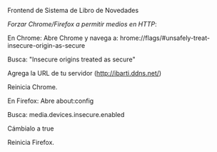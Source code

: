 Frontend de Sistema de Libro de Novedades



*Forzar Chrome/Firefox a permitir medios en HTTP*:

En Chrome:
Abre Chrome y navega a:
hrome://flags/#unsafely-treat-insecure-origin-as-secure

Busca: "Insecure origins treated as secure"

Agrega la URL de tu servidor (http://ibarti.ddns.net/)

Reinicia Chrome.


En Firefox:
Abre about:config

Busca: media.devices.insecure.enabled

Cámbialo a true

Reinicia Firefox.